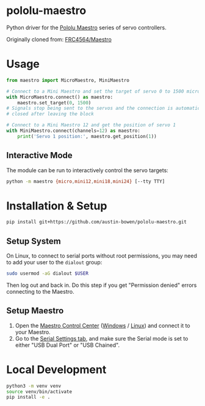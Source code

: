 # pololu-maestro

Python driver for the [Pololu Maestro](https://www.pololu.com/category/102/maestro-usb-servo-controllers) series of servo controllers.

Originally cloned from: [FRC4564/Maestro](https://github.com/FRC4564/Maestro/)


# Usage

```python
from maestro import MicroMaestro, MiniMaestro

# Connect to a Mini Maestro and set the target of servo 0 to 1500 microseconds
with MicroMaestro.connect() as maestro:
    maestro.set_target(0, 1500)
# Signals stop being sent to the servos and the connection is automatically
# closed after leaving the block

# Connect to a Mini Maestro 12 and get the position of servo 1
with MiniMaestro.connect(channels=12) as maestro:
    print('Servo 1 position:', maestro.get_position(1))
```

## Interactive Mode

The module can be run to interactively control the servo targets:

```bash
python -m maestro {micro,mini12,mini18,mini24} [--tty TTY]
```


# Installation & Setup

```bash
pip install git+https://github.com/austin-bowen/pololu-maestro.git
```

## Setup System

On Linux, to connect to serial ports without root permissions, you may need to add your user to the `dialout` group:

```bash
sudo usermod -aG dialout $USER
```

Then log out and back in. Do this step if you get "Permission denied" errors connecting to the Maestro.

## Setup Maestro

1. Open the [Maestro Control Center](https://www.pololu.com/docs/0J40/4) ([Windows](https://www.pololu.com/docs/0J40/3.a) / [Linux](https://www.pololu.com/docs/0J40/3.b)) and connect it to your Maestro.
2. Go to the [Serial Settings tab](https://www.pololu.com/docs/0J40/5.a), and make sure the Serial mode is set to either "USB Dual Port" or "USB Chained".


# Local Development

```bash
python3 -m venv venv
source venv/bin/activate
pip install -e .
```
